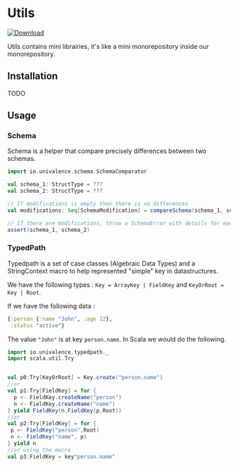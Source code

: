 Utils
======================

[ ![Download](https://api.bintray.com/packages/univalence/univalence-jvm/typedpath/images/download.svg) ](https://bintray.com/univalence/univalence-jvm/typedpath/_latestVersion)

Utils contains mini librairies, it's like a mini monorepository inside our monorepository.

## Installation

TODO

## Usage

### Schema

Schema is a helper that compare precisely differences between two schemas.

```scala
import io.univalence.schema.SchemaComparator

val schema_1: StructType = ???
val schema_2: StructType = ???

// If modifications is empty then there is no differences
val modifications: Seq[SchemaModification] = compareSchema(schema_1, schema_2)

// If there are modifications, throw a SchemaError with details for each differences
assert(schema_1, schema_2)
```


### TypedPath
Typedpath is a set of case classes (Algebraic Data Types) and a StringContext macro to help represented "simple" key in datastructures.

We have the following types : `Key = ArrayKey | FieldKey`  and `KeyOrRoot = Key | Root`. 

If we have the following  data : 
```clojure
{:person {:name "John", :age 12},
 :status "active"}
```
The value `"John"` is at key `person.name`. In Scala we would do the following.

```scala
import io.univalence.typedpath._
import scala.util.Try


val p0:Try[KeyOrRoot] = Key.create("person.name")
//or
val p1:Try[FieldKey] = for {
  p <- FieldKey.createName("person")
  n <- FieldKey.createName("name")
} yield FieldKey(n,FieldKey(p,Root))
//or
val p2:Try[FieldKey] = for {
 p <- FieldKey("person",Root)
 n <- FieldKey("name", p)
} yield n
//or using the macro
val p3:FieldKey = key"person.name"
```

